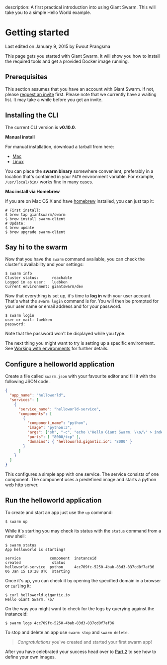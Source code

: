 description: A first practical introduction into using Giant Swarm. This will take you to a simple Hello World example.

# Getting started

<p class="lastmod">Last edited on January 9, 2015 by Ewout Prangsma</p>


This page gets you started with Giant Swarm. It will show you how to install the required tools and get a provided Docker image running.

## Prerequisites

This section assumes that you have an account with Giant Swarm. If not, please [request an invite](https://giantswarm.io/request-invite/) first. Please note that we currently have a waiting list. It may take a while before you get an invite.

## Installing the CLI

The current CLI version is __v0.10.0__.

__Manual install__

For manual installation, download a tarball from here:

  * [Mac](http://downloads.giantswarm.io/swarm/clients/0.10.0/swarm-0.10.0-darwin-amd64.tar.gz)
  * [Linux](http://downloads.giantswarm.io/swarm/clients/0.10.0/swarm-0.10.0-linux-amd64.tar.gz)

You can place the __swarm binary__ somewhere convenient, preferably in a location that's contained in your `PATH` environment variable. For example, `/usr/local/bin/` works fine in many cases.

__Mac install via Homebrew__

If you are on Mac OS X and have [homebrew](http://brew.sh/) installed, you can just tap it:

```
# First install:
$ brew tap giantswarm/swarm
$ brew install swarm-client
# Update:
$ brew update
$ brew upgrade swarm-client
```

## Say hi to the swarm

Now that you have the `swarm` command available, you can check the cluster's availability and your settings:

    $ swarm info
    Cluster status:      reachable
    Logged in as user:   luebken
    Current environment: giantswarm/dev

Now that everything is set up, it's time to __log in__ with your user account. That's what the `swarm login` command is for. You will then be prompted for your user name or email address and for your password.

    $ swarm login
    user or mail: luebken
    password:

Note that the password won't be displayed while you type.

The next thing you might want to try is setting up a specific environment. See [Working with environments](/reference/env/) for further details.

## Configure a helloworld application

Create a file called `swarm.json` with your favourite editor and fill it with the following JSON code.

```json
{
  "app_name": "helloworld",
  "services": [
    {
      "service_name": "helloworld-service",
      "components": [
        {
          "component_name": "python",
          "image": "python:3",
          "args": ["sh", "-c", "echo \"Hello Giant Swarm. \\o/\" > index.html && python -m http.server"],
          "ports": [ "8000/tcp" ],
          "domains": { "helloworld.gigantic.io": "8000" }
        }
      ]
    }
  ]
}
```

This configures a simple app with one service. The service consists of one component. The component uses a predefined image and starts a python web http server.

## Run the helloworld application

To create and start an app just use the `up` command:

    $ swarm up

While it's starting you may check its status with the `status` command from a new shell:

    $ swarm status
    App helloworld is starting!

    service             component  instanceid                            created              status
    helloworld-service  python     4cc709fc-5250-4bab-83d3-837cd0f7af36  06 Jan 15 10:28 UTC  starting

Once it's up, you can check it by opening the specified domain in a browser or `curl`ing it:
    
    $ curl helloworld.gigantic.io
    Hello Giant Swarm. \o/

On the way you might want to check for the logs by querying against the instanceid:

    $ swarm logs 4cc709fc-5250-4bab-83d3-837cd0f7af36

To stop and delete an app use `swarm stop` and `swarm delete`.

> *Congratulations* you've created and started your first swarm app!

After you have celebrated your success head over to [Part 2](gettingstarted2.md) to see how to define your own images.

